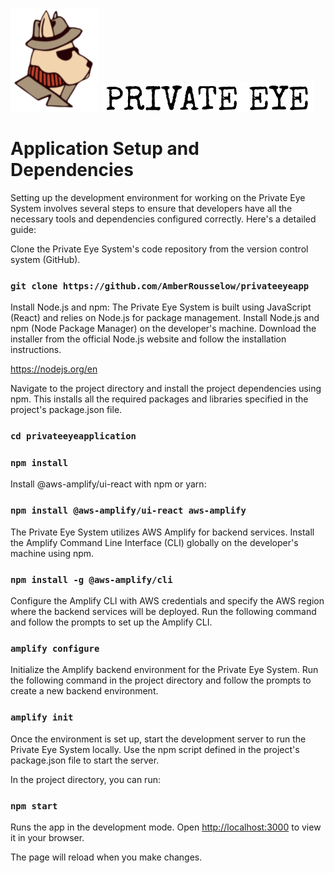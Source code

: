 ![Private Eye Logo](src/Images/PElogo.png) ![Private Eye Text](src/Images/PElogoText.png)
# Application Setup and Dependencies

Setting up the development environment for working on the Private Eye System involves several steps to ensure that developers have all the necessary tools and dependencies configured correctly. Here's a detailed guide:

Clone the Private Eye System's code repository from the version control system (GitHub). 

### `git clone https://github.com/AmberRousselow/privateeyeapp`

Install Node.js and npm: The Private Eye System is built using JavaScript (React) and relies on Node.js for package management. Install Node.js and npm (Node Package Manager) on the developer's machine. Download the installer from the official Node.js website and follow the installation instructions.

https://nodejs.org/en

Navigate to the project directory and install the project dependencies using npm. This installs all the required packages and libraries specified in the project's package.json file.

### `cd privateeyeapplication`
### `npm install`

Install @aws-amplify/ui-react with npm or yarn:

### `npm install @aws-amplify/ui-react aws-amplify`

The Private Eye System utilizes AWS Amplify for backend services. Install the Amplify Command Line Interface (CLI) globally on the developer's machine using npm.

### `npm install -g @aws-amplify/cli`

Configure the Amplify CLI with AWS credentials and specify the AWS region where the backend services will be deployed. Run the following command and follow the prompts to set up the Amplify CLI.

### `amplify configure`

Initialize the Amplify backend environment for the Private Eye System. Run the following command in the project directory and follow the prompts to create a new backend environment.

### `amplify init`

Once the environment is set up, start the development server to run the Private Eye System locally. Use the npm script defined in the project's package.json file to start the server.

In the project directory, you can run: 

### `npm start`

Runs the app in the development mode.
Open [http://localhost:3000](http://localhost:3000) to view it in your browser.

The page will reload when you make changes.

